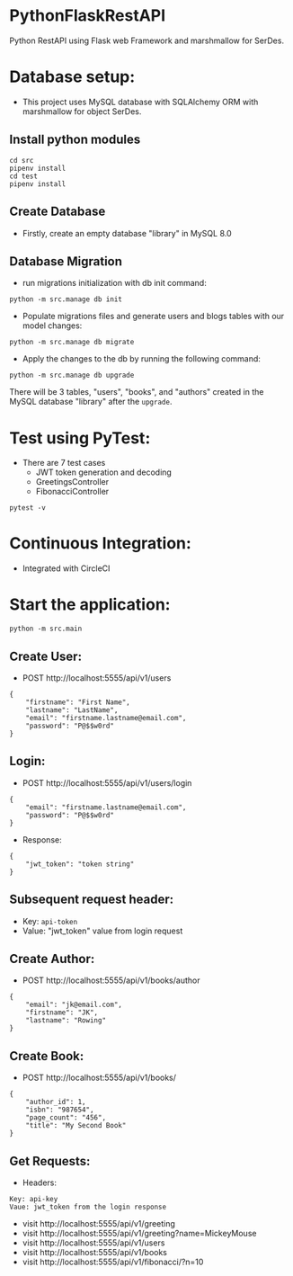 # PythonFlaskRestAPI
Python RestAPI using Flask web Framework and marshmallow for SerDes.

# Database setup:
* This project uses MySQL database with SQLAlchemy ORM with marshmallow for object SerDes.
## Install python modules
```
cd src
pipenv install
cd test
pipenv install
```
## Create Database
* Firstly, create an empty database "library" in MySQL 8.0

## Database Migration
* run migrations initialization with db init command:
```
python -m src.manage db init
```
* Populate migrations files and generate users and blogs tables with our model changes:
```
python -m src.manage db migrate
```
* Apply the changes to the db by running the following command:
```
python -m src.manage db upgrade
```
There will be 3 tables, "users", "books", and "authors" created in the MySQL database "library" after the `upgrade`.

# Test using PyTest:

* There are 7 test cases
  - JWT token generation and decoding
  - GreetingsController
  - FibonacciController
```
pytest -v
```
# Continuous Integration:
* Integrated with CircleCI

# Start the application:
```
python -m src.main
```
## Create User:
* POST http://localhost:5555/api/v1/users
```
{
	"firstname": "First Name",
	"lastname": "LastName",
	"email": "firstname.lastname@email.com",
	"password": "P@$$w0rd"
}
```
## Login:
* POST http://localhost:5555/api/v1/users/login
```
{
	"email": "firstname.lastname@email.com",
	"password": "P@$$w0rd"
}
```
* Response:
```
{
    "jwt_token": "token string"
}
```
## Subsequent request header:
* Key: `api-token`
* Value: "jwt_token" value from login request

## Create Author:
* POST http://localhost:5555/api/v1/books/author
```
{
    "email": "jk@email.com",
    "firstname": "JK",
    "lastname": "Rowing"
}
```
## Create Book:
* POST http://localhost:5555/api/v1/books/
```
{
    "author_id": 1,
    "isbn": "987654",
    "page_count": "456",
    "title": "My Second Book"
}
```
## Get Requests:
* Headers:
```
Key: api-key
Vaue: jwt_token from the login response
```
* visit http://localhost:5555/api/v1/greeting
* visit http://localhost:5555/api/v1/greeting?name=MickeyMouse
* visit http://localhost:5555/api/v1/users
* visit http://localhost:5555/api/v1/books
* visit http://localhost:5555/api/v1/fibonacci/?n=10

